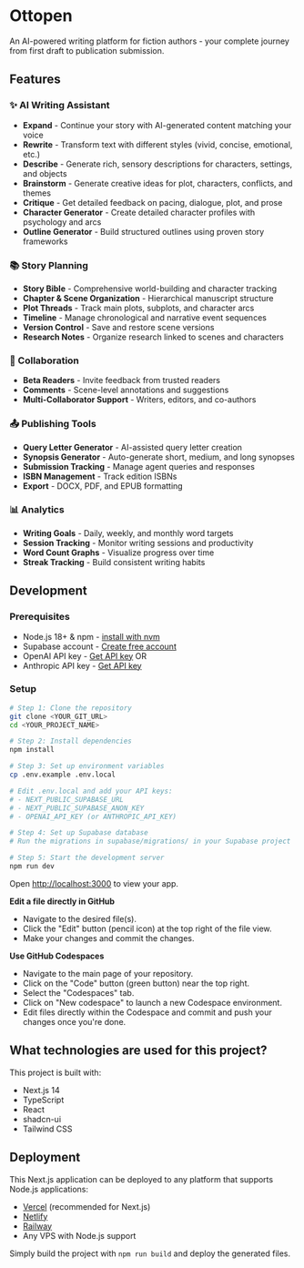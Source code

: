# Ottopen

An AI-powered writing platform for fiction authors - your complete journey from first draft to publication submission.

## Features

### ✨ AI Writing Assistant

- **Expand** - Continue your story with AI-generated content matching your voice
- **Rewrite** - Transform text with different styles (vivid, concise, emotional, etc.)
- **Describe** - Generate rich, sensory descriptions for characters, settings, and objects
- **Brainstorm** - Generate creative ideas for plot, characters, conflicts, and themes
- **Critique** - Get detailed feedback on pacing, dialogue, plot, and prose
- **Character Generator** - Create detailed character profiles with psychology and arcs
- **Outline Generator** - Build structured outlines using proven story frameworks

### 📚 Story Planning

- **Story Bible** - Comprehensive world-building and character tracking
- **Chapter & Scene Organization** - Hierarchical manuscript structure
- **Plot Threads** - Track main plots, subplots, and character arcs
- **Timeline** - Manage chronological and narrative event sequences
- **Version Control** - Save and restore scene versions
- **Research Notes** - Organize research linked to scenes and characters

### 👥 Collaboration

- **Beta Readers** - Invite feedback from trusted readers
- **Comments** - Scene-level annotations and suggestions
- **Multi-Collaborator Support** - Writers, editors, and co-authors

### 📤 Publishing Tools

- **Query Letter Generator** - AI-assisted query letter creation
- **Synopsis Generator** - Auto-generate short, medium, and long synopses
- **Submission Tracking** - Manage agent queries and responses
- **ISBN Management** - Track edition ISBNs
- **Export** - DOCX, PDF, and EPUB formatting

### 📊 Analytics

- **Writing Goals** - Daily, weekly, and monthly word targets
- **Session Tracking** - Monitor writing sessions and productivity
- **Word Count Graphs** - Visualize progress over time
- **Streak Tracking** - Build consistent writing habits

## Development

### Prerequisites

- Node.js 18+ & npm - [install with nvm](https://github.com/nvm-sh/nvm#installing-and-updating)
- Supabase account - [Create free account](https://supabase.com)
- OpenAI API key - [Get API key](https://platform.openai.com/api-keys) OR
- Anthropic API key - [Get API key](https://console.anthropic.com/)

### Setup

```sh
# Step 1: Clone the repository
git clone <YOUR_GIT_URL>
cd <YOUR_PROJECT_NAME>

# Step 2: Install dependencies
npm install

# Step 3: Set up environment variables
cp .env.example .env.local

# Edit .env.local and add your API keys:
# - NEXT_PUBLIC_SUPABASE_URL
# - NEXT_PUBLIC_SUPABASE_ANON_KEY
# - OPENAI_API_KEY (or ANTHROPIC_API_KEY)

# Step 4: Set up Supabase database
# Run the migrations in supabase/migrations/ in your Supabase project

# Step 5: Start the development server
npm run dev
```

Open [http://localhost:3000](http://localhost:3000) to view your app.

**Edit a file directly in GitHub**

- Navigate to the desired file(s).
- Click the "Edit" button (pencil icon) at the top right of the file view.
- Make your changes and commit the changes.

**Use GitHub Codespaces**

- Navigate to the main page of your repository.
- Click on the "Code" button (green button) near the top right.
- Select the "Codespaces" tab.
- Click on "New codespace" to launch a new Codespace environment.
- Edit files directly within the Codespace and commit and push your changes once you're done.

## What technologies are used for this project?

This project is built with:

- Next.js 14
- TypeScript
- React
- shadcn-ui
- Tailwind CSS

## Deployment

This Next.js application can be deployed to any platform that supports Node.js applications:

- [Vercel](https://vercel.com) (recommended for Next.js)
- [Netlify](https://netlify.com)
- [Railway](https://railway.app)
- Any VPS with Node.js support

Simply build the project with `npm run build` and deploy the generated files.
